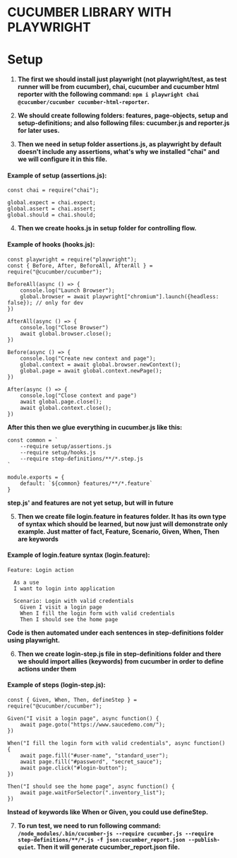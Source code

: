 # CUCUMBER LIBRARY WITH PLAYWRIGHT
# Setup
1. **The first we should install just playwright (not playwright/test, as test runner will be from cucumber), 
chai, cucumber and cucumber html reporter with the following command: 
``npm i playwright chai @cucumber/cucumber cucumber-html-reporter``.**

2. **We should create following folders: features, page-objects, setup and setup-definitions;
and also following files: cucumber.js and reporter.js for later uses.**

3. **Then we need in setup folder assertions.js, as playwright by default doesn't include any assertions,
what's why we installed "chai" and we will configure it in this file.**
#### Example of setup (assertions.js): 
```
const chai = require("chai");

global.expect = chai.expect;
global.assert = chai.assert;
global.should = chai.should;
```

4. **Then we create hooks.js in setup folder for controlling flow.**
#### Example of hooks (hooks.js):
```
const playwright = require("playwright");
const { Before, After, BeforeAll, AfterAll } = require("@cucumber/cucumber");

BeforeAll(async () => {
    console.log("Launch Browser");
    global.browser = await playwright["chromium"].launch({headless: false}); // only for dev
})

AfterAll(async () => {
    console.log("Close Browser")
    await global.browser.close();
})

Before(async () => {
    console.log("Create new context and page");
    global.context = await global.browser.newContext();
    global.page = await global.context.newPage();
})

After(async () => {
    console.log("Close context and page")
    await global.page.close();
    await global.context.close();
})
```
**After this then we glue everything in cucumber.js like this:**
```
const common = `
    --require setup/assertions.js
    --require setup/hooks.js
    --require step-definitions/**/*.step.js
`

module.exports = {
    default: `${common} features/**/*.feature`
}
```
**step.js' and features are not yet setup, but will in future**

5. **Then we create file login.feature in features folder. It has its own type
of syntax which should be learned, but now just will demonstrate only example.
Just matter of fact, Feature, Scenario, Given, When, Then are keywords**
#### Example of login.feature syntax (login.feature):
```
Feature: Login action

  As a use
  I want to login into application

  Scenario: Login with valid credentials
    Given I visit a login page
    When I fill the login form with valid credentials
    Then I should see the home page
```
**Code is then automated under each sentences in step-definitions folder using playwright.** 

6. **Then we create login-step.js file in step-definitions folder and there we should import allies (keywords) from cucumber
in order to define actions under them**
#### Example of steps (login-step.js):
```
const { Given, When, Then, defineStep } = require("@cucumber/cucumber");

Given("I visit a login page", async function() {
    await page.goto("https://www.saucedemo.com/");
})

When("I fill the login form with valid credentials", async function() {
    await page.fill("#user-name", "standard_user");
    await page.fill("#password", "secret_sauce");
    await page.click("#login-button");
})

Then("I should see the home page", async function() {
    await page.waitForSelector(".inventory_list");
})
```
**Instead of keywords like When or Given, you could use defineStep.**

7. **To run test, we need to run following 
command: ``/node_modules/.bin/cucumber-js --require cucumber.js --require step-definitions/**/*.js -f json:cucumber_report.json --publish-quiet``.
Then it will generate cucumber_report.json file.**


